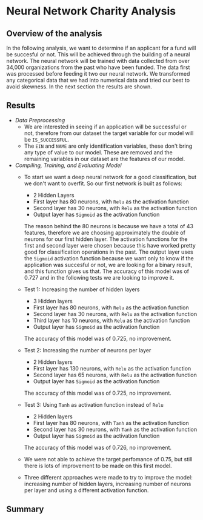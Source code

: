 # Neural Network Charity Analysis
## Overview of the analysis
In the following analysis, we want to determine if an applicant for a fund will be succesful or not. This will be achieved through the building of a neural network. The neural network will be trained with data collected from over 34,000 organizations from the past who have been funded. The data first was processed before feeding it two our neural network. We transformed any categorical data that we had into numerical data and tried our best to avoid skewness. In the next section the results are shown.
## Results
- _Data Preprocessing_
    - We are interested in seeing if an application will be successful or not, therefore from our dataset the target variable for our model will be `IS_SUCCESSFUL`.
    - The `EIN` and `NAME` are only identification variables, these don't bring any type of value to our model. These are removed and the remaining variables in our dataset are the features of our model.
- _Compiling, Training, and Evaluating Model_
    - To start we want a deep neural network for a good classification, but we don't want to overfit. So our first network is built as follows:
        - 2 Hidden Layers
        - First layer has 80 neurons, with `Relu` as the activation function
        - Second layer has 30 neurons, with `Relu` as the activation function
        - Output layer has `Sigmoid` as the activation function

        The reason behind the 80 neurons is because we have a total of 43 features, therefore we are choosing approximately the double of neurons for our first hidden layer. The activation functions for the first and second layer were chosen because this have worked pretty good for classification operations in the past. The output layer uses the `Sigmoid` activation function because we want only to know if the application was succesful or not, we are looking for a binary result, and this function gives us that.
        The accuracy of this model was of 0.727 and in the following tests we are looking to improve it.
    - Test 1: Increasing the number of hidden layers
        - 3 Hidden layers
        - First layer has 80 neurons, with `Relu` as the activation function
        - Second layer has 30 neurons, with `Relu` as the activation function
        - Third layer has 10 neurons, with `Relu` as the activation function
        - Output layer has `Sigmoid` as the activation function
        
        The accuracy of this model was of 0.725, no improvement.
    - Test 2: Increasing the number of neurons per layer
        - 2 Hidden layers
        - First layer has 130 neurons, with `Relu` as the activation function
        - Second layer has 65 neurons, with `Relu` as the activation function
        - Output layer has `Sigmoid` as the activation function
        
        The accuracy of this model was of 0.725, no improvement.
    - Test 3: Using `Tanh` as activation function instead of `Relu`
        - 2 Hidden layers
        - First layer has 80 neurons, with `Tanh` as the activation function
        - Second layer has 30 neurons, with `Tanh` as the activation function
        - Output layer has `Sigmoid` as the activation function
        
        The accuracy of this model was of 0.726, no improvement.
        
    - We were not able to achieve the target perfomance of 0.75, but still there is lots of improvement to be made on this first model.
    - Three different approaches were made to try to improve the model: increasing number of hidden layers, increasing number of neurons per layer and using a different activation function.
## Summary

